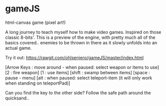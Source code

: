 # gameJS
html-canvas game  (pixel art!)

A long journey to teach myself how to make video games. Inspired on those classic 8-bits'.
This is a preview of the engine, with pretty much all of the basics covered.. enemies to be thrown in there as it slowly unfolds into an actual game. 

Try it out: https://rawgit.com/ohlsenjero/gameJS/master/index.html

[Arrow Keys : move around  -  when paused: select weapon or items to use]
[2          : fire weapon]
[1          : use items]
[shift      : swamp between items]
[space      : pause - menu]
[alt        : when paused: select teleport-item (it will only work when standing on teleportPad)]


Can you find the key to the other side? Follow the safe path around the quicksand..
